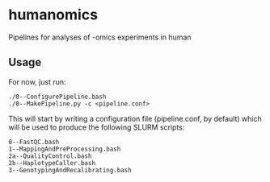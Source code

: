 humanomics
=======

Pipelines for analyses of -omics experiments in human

Usage
-------

For now, just run:

```
./0--ConfigurePipeline.bash
./0--MakePipeline.py -c <pipeline.conf>
```

This will start by writing a configuration file (pipeline.conf, by default) which will be used to produce the following SLURM scripts:

```
0--FastQC.bash
1--MappingAndPreProcessing.bash
2a--QualityControl.bash
2b--HaplotypeCaller.bash
3--GenotypingAndRecalibrating.bash
```

